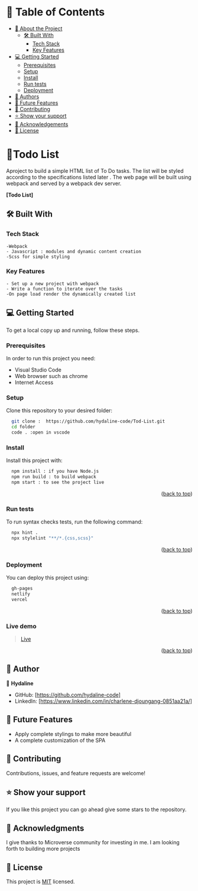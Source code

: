 
# 📗 Table of Contents

- [📖 About the Project](#about-project)
  - [🛠 Built With](#built-with)
    - [Tech Stack](#tech-stack)
    - [Key Features](#key-features)
- [💻 Getting Started](#getting-started)
  - [Prerequisites](#prerequisites)
  - [Setup](#setup)
  - [Install](#install)
  - [Run tests](#run-tests)
  - [Deployment](#deployment)
- [👥 Authors](#authors)
- [🔭 Future Features](#future-features)
- [🤝 Contributing](#contributing)
- [⭐️ Show your support](#support)
- [🙏 Acknowledgements](#acknowledgements)
- [📝 License](#license)

# 📖Todo List<a name="about-project"></a>

 Aproject to build a simple HTML list of To Do tasks. The list will be styled according to the specifications listed later . The web page will be built using webpack and served by a webpack dev server.

**[Todo List]** 

## 🛠 Built With <a name="built-with"></a>

### Tech Stack <a name="tech-stack"></a>

    -Webpack
    - Javascript : modules and dynamic content creation
    -Scss for simple styling

### Key Features <a name="key-features"></a>
    - Set up a new project with webpack
    - Write a function to iterate over the tasks
    -On page load render the dynamically created list 

## 💻 Getting Started <a name="getting-started"></a>

To get a local copy up and running, follow these steps.

### Prerequisites

In order to run this project you need:

- Visual Studio Code
- Web browser such as chrome
- Internet Access

### Setup

Clone this repository to your desired folder:

```sh
  git clone :  https://github.com/hydaline-code/Tod-List.git
  cd folder 
  code . :open in vscode
```

### Install

Install this project with:

```sh
  npm install : if you have Node.js
  npm run build : to build webpack
  npm start : to see the project live
```
<p align="right">(<a href="#readme-top">back to top</a>)</p>

### Run tests

To run  syntax checks tests, run the following command:
```sh
  npx hint .
  npx stylelint "**/*.{css,scss}"
```
<p align="right">(<a href="#readme-top">back to top</a>)</p>

### Deployment

You can deploy this project using:

```sh
  gh-pages
  netlify
  vercel
```
<p align="right">(<a href="#readme-top">back to top</a>)</p>

### Live demo
> [Live](https://hydaline-code.github.io/Todo_List/dist/)

<p align="right">(<a href="#readme-top">back to top</a>)</p>

## 👥 Author <a name="authors"></a>

👤 **Hydaline**

- GitHub: [https://github.com/hydaline-code]
- LinkedIn: [https://www.linkedin.com/in/charlene-djoungang-0851aa21a/]

## 🔭 Future Features <a name="future-features"></a>

- Apply complete stylings to make more beautiful
- A complete customization of the SPA


## 🤝 Contributing <a name="contributing"></a>

Contributions, issues, and feature requests are welcome! 

## ⭐️ Show your support <a name="support"></a>

If you like this project you can go ahead give some stars to the repository.


## 🙏 Acknowledgments <a name="acknowledgements"></a>

I give thanks to Microverse community for investing in me. I am looking forth to building more projects

## 📝 License <a name="license"></a>

This project is [MIT](./LICENSE) licensed.
